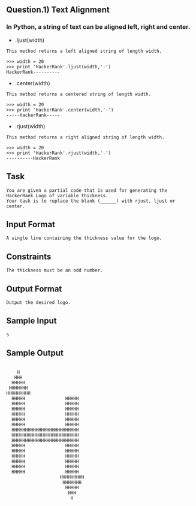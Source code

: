 ## Question.1) Text Alignment

### In Python, a string of text can be aligned left, right and center.

- .ljust(width)

```
This method returns a left aligned string of length width.

>>> width = 20
>>> print 'HackerRank'.ljust(width,'-')
HackerRank----------
```

- .center(width)

```
This method returns a centered string of length width.

>>> width = 20
>>> print 'HackerRank'.center(width,'-')
-----HackerRank-----

```

- .rjust(width)

```
This method returns a right aligned string of length width.

>>> width = 20
>>> print 'HackerRank'.rjust(width,'-')
----------HackerRank

```

## Task

```
You are given a partial code that is used for generating the HackerRank Logo of variable thickness.
Your task is to replace the blank (______) with rjust, ljust or center.

```

## Input Format

```
A single line containing the thickness value for the logo.

```

## Constraints

```
The thickness must be an odd number.

```

## Output Format

```
Output the desired logo.

```

## Sample Input

```
5

```

## Sample Output

```

    H
   HHH
  HHHHH
 HHHHHHH
HHHHHHHHH
  HHHHH               HHHHH
  HHHHH               HHHHH
  HHHHH               HHHHH
  HHHHH               HHHHH
  HHHHH               HHHHH
  HHHHH               HHHHH
  HHHHHHHHHHHHHHHHHHHHHHHHH
  HHHHHHHHHHHHHHHHHHHHHHHHH
  HHHHHHHHHHHHHHHHHHHHHHHHH
  HHHHH               HHHHH
  HHHHH               HHHHH
  HHHHH               HHHHH
  HHHHH               HHHHH
  HHHHH               HHHHH
  HHHHH               HHHHH
                    HHHHHHHHH
                     HHHHHHH
                      HHHHH
                       HHH
                        H


```
